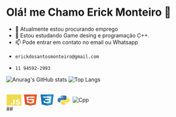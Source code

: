 # Olá! me Chamo Erick Monteiro 👋

- 🔭 Atualmente estou procurando emprego
- 🌱 Estou estudando Game desing e programação C++.
- 📫 Pode entrar em contato no email ou Whatsapp
-     erickdosantosmonteiro@gmail.com
-     11 94592-2993
![Anurag's GitHub stats](https://github-readme-stats.vercel.app/api?username=erickotico&show_icons=true&hide=contribs&theme=tokyonight&icon_color=38bdae&ring_color=07E1E5&locale=pt-br&border_radius=50)
![Top Langs](https://github-readme-stats.vercel.app/api/top-langs/?username=erickotico&theme=tokyonight&layout=compact&locale=pt-br&border_radius=50)

<div style="display: inline_block"><br>
  <img align="center" alt="Js" height="30" width="40" src="https://raw.githubusercontent.com/devicons/devicon/master/icons/javascript/javascript-plain.svg">
  <img align="center" alt="HTML" height="30" width="40" src="https://raw.githubusercontent.com/devicons/devicon/master/icons/html5/html5-original.svg">
  <img align="center" alt="CSS" height="30" width="40" src="https://raw.githubusercontent.com/devicons/devicon/master/icons/css3/css3-original.svg">
  <img align="center" alt="Python" height="30" width="40" src="https://raw.githubusercontent.com/devicons/devicon/master/icons/python/python-original.svg">
  <img align="center" alt="Cpp" height="30" width="40" src="https://cdn.jsdelivr.net/gh/devicons/devicon@latest/icons/cplusplus/cplusplus-original.svg" />
</div>
##


  
